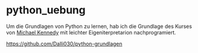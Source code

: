 # python_uebung


Um die Grundlagen von Python zu lernen, hab ich die Grundlage des Kurses von [Michael Kennedy](https://training.talkpython.fm/courses/explore_python_jumpstart/python-language-jumpstart-building-10-apps) mit leichter Eigeniterpretarion nachprogramiert. 


https://github.com/Dalli030/python-grundlagen
